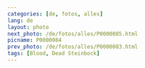 ```yaml
---
categories: [de, fotos, alles]
lang: de
layout: photo
next_photo: /de/fotos/alles/P0000085.html
picname: P0000084
prev_photo: /de/fotos/alles/P0000083.html
tags: [Blood, Dead Steinbock]
---
```

